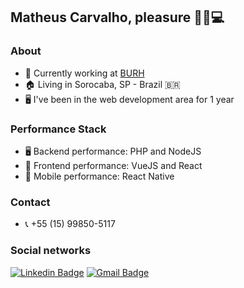 ## Matheus Carvalho, pleasure 🖖🏻💻

### About
- 🔭 Currently working at <a target="_blank" href="http://www.burh.com.br">BURH</a>
- 🏠 Living in Sorocaba, SP - Brazil 🇧🇷
- 🖥 I've been in the web development area for 1 year

### Performance Stack
- 🖥 Backend performance: PHP and NodeJS
- 🎯 Frontend performance: VueJS and React
- 📱 Mobile performance: React Native

### Contact
- 📞 +55 (15) 99850-5117

### Social networks
[![Linkedin Badge](https://img.shields.io/badge/-LinkedIn-blue?style=for-the-badge&logo=Linkedin&logoColor=white&link=https:https://www.linkedin.com/in/matheus-carvalho-83a68016a/)](https://www.linkedin.com/in/matheus-carvalho-83a68016a/)
[![Gmail Badge](https://img.shields.io/badge/-Gmail-c14438?style=for-the-badge&logo=Gmail&logoColor=white&link=mailto:matheus.santos.hcs@gmail.com)](mailto:matheus.santos.hcs@gmail.com)
